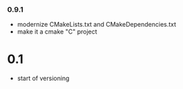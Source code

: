 ### 0.9.1

* modernize CMakeLists.txt and CMakeDependencies.txt
* make it a cmake "C" project

# 0.1

* start of versioning
